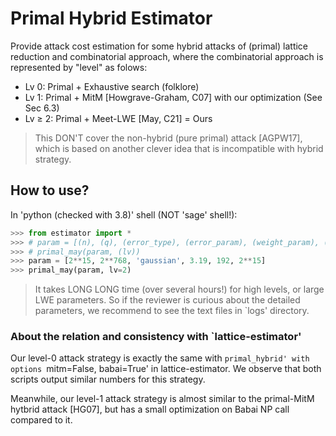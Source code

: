 # Primal Hybrid Estimator

Provide attack cost estimation for some hybrid attacks of (primal) lattice reduction and combinatorial approach, where the combinatorial approach is represented by "level" as folows:

- Lv 0: Primal + Exhaustive search (folklore)
- Lv 1: Primal + MitM [Howgrave-Graham, C07] with our optimization (See Sec 6.3)
- Lv $\ge$ 2: Primal + Meet-LWE [May, C21] = Ours

 
> This DON'T cover the non-hybrid (pure primal) attack [AGPW17], which is based on another clever idea that is incompatible with hybrid strategy.

## How to use?

In 'python (checked with 3.8)' shell (NOT 'sage' shell!):

```python
>>> from estimator import *
>>> # param = [(n), (q), (error_type), (error_param), (weight_param), (m)]
>>> # primal_may(param, (lv))
>>> param = [2**15, 2**768, 'gaussian', 3.19, 192, 2**15]
>>> primal_may(param, lv=2)
```

> It takes LONG LONG time (over several hours!) for high levels, or large LWE parameters. So if the reviewer is curious about the detailed parameters, we recommend to see the text files in `logs' directory.

 ### About the relation and consistency with `lattice-estimator'

Our level-0 attack strategy is exactly the same with `primal_hybrid' with options `mitm=False, babai=True' in lattice-estimator. We observe that both scripts output similar numbers for this strategy.

Meanwhile, our level-1 attack strategy is almost similar to the primal-MitM hytbrid attack [HG07], but has a small optimization on Babai NP call compared to it. 